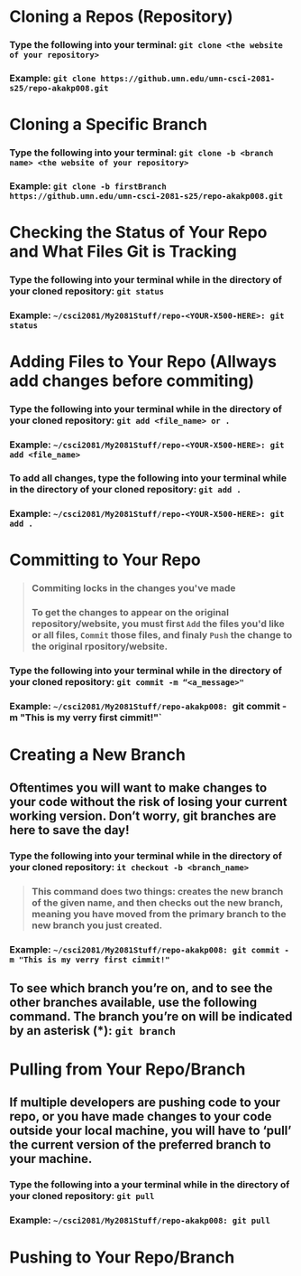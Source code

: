 # Cloning a Repos (Repository)
### Type the following into your terminal: `git clone <the website of your repository>`
### Example: `git clone https://github.umn.edu/umn-csci-2081-s25/repo-akakp008.git`

# Cloning a Specific Branch
### Type the following into your terminal: `git clone -b <branch name> <the website of your repository>`
### Example: `git clone -b firstBranch https://github.umn.edu/umn-csci-2081-s25/repo-akakp008.git`

# Checking the Status of Your Repo and What Files Git is Tracking
### Type the following into your terminal while in the directory of your cloned repository: `git status`
### Example: `~/csci2081/My2081Stuff/repo-<YOUR-X500-HERE>: git status`

# Adding Files to Your Repo (Allways add changes before commiting)
### Type the following into your terminal while in the directory of your cloned repository: `git add <file_name> or .`
### Example: `~/csci2081/My2081Stuff/repo-<YOUR-X500-HERE>: git add <file_name>`
### To add all changes, type the following into your terminal while in the directory of your cloned repository: `git add .`
### Example: `~/csci2081/My2081Stuff/repo-<YOUR-X500-HERE>: git add .`

# Committing to Your Repo 
>### Commiting locks in the changes you've made
>### To get the changes to appear on the original repository/website, you must first `Add` the files you'd like or all files, `Commit` those files, and finaly `Push` the change to the original rpository/website.
### Type the following into your terminal while in the directory of your cloned repository: `git commit -m “<a_message>"`
### Example: `~/csci2081/My2081Stuff/repo-akakp008: `git commit -m "This is my verry first cimmit!"`

# Creating a New Branch
## Oftentimes you will want to make changes to your code without the risk of losing your current working version. Don’t worry, git branches are here to save the day!
### Type the following into your terminal while in the directory of your cloned repository: `it checkout -b <branch_name>`
>### This command does two things: creates the new branch of the given name, and then checks out the new branch, meaning you have moved from the primary branch to the new branch you just created.
### Example: `~/csci2081/My2081Stuff/repo-akakp008: git commit -m "This is my verry first cimmit!"`
## To see which branch you’re on, and to see the other branches available, use the following command. The branch you’re on will be indicated by an asterisk (*): `git branch`

# Pulling from Your Repo/Branch
## If multiple developers are pushing code to your repo, or you have made changes to your code outside your local machine, you will have to ‘pull’ the current version of the preferred branch to your machine.
### Type the following into a your terminal while in the directory of your cloned repository: `git pull`
### Example: `~/csci2081/My2081Stuff/repo-akakp008: git pull`

# Pushing to Your Repo/Branch
